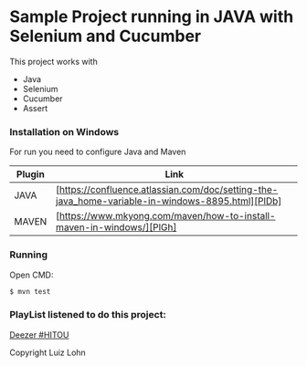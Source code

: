 # Sample Project running in JAVA with Selenium and Cucumber

This project works with

  - Java
  - Selenium
  - Cucumber
  - Assert

### Installation on Windows

For run you need to configure Java and Maven

| Plugin | Link |
| ------ | ------ |
| JAVA | [https://confluence.atlassian.com/doc/setting-the-java_home-variable-in-windows-8895.html][PlDb] |
| MAVEN | [https://www.mkyong.com/maven/how-to-install-maven-in-windows/][PlGh] |

### Running

Open CMD:
```sh
$ mvn test
```

### PlayList listened to do this project:
[Deezer #HITOU](https://www.deezer.com/playlist/1592591647?utm_source=deezer&utm_content=playlist-1592591647&utm_term=1624798546_1543511458&utm_medium=web)

Copyright Luiz Lohn